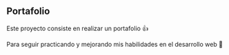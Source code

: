 ## Portafolio

Este proyecto consiste en realizar un portafolio 👍

Para seguir practicando y mejorando mis habilidades en el desarrollo web 🧩